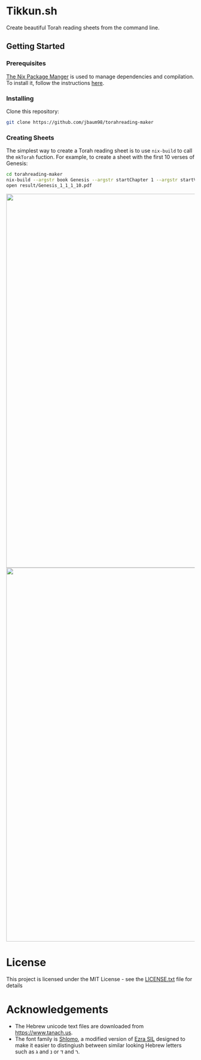 # Tikkun.sh

Create beautiful Torah reading sheets from the command line.

## Getting Started

### Prerequisites

[The Nix Package Manger](https://nixos.org/nix) is used to manage dependencies and compilation.
To install it, follow the instructions [here](https://nixos.org/nix/download.html).

### Installing

Clone this repository:

```sh
git clone https://github.com/jbaum98/torahreading-maker
```

### Creating Sheets

The simplest way to create a Torah reading sheet is to use `nix-build` to call the `mkTorah` fuction.
For example, to create a sheet with the first 10 verses of Genesis:

```sh
cd torahreading-maker
nix-build --argstr book Genesis --argstr startChapter 1 --argstr startVerse 1 --argstr endChapter 1 --argstr endVerse 10
open result/Genesis_1_1_1_10.pdf
```

<image src="https://user-images.githubusercontent.com/5283991/29955856-bc21ecbc-8eb0-11e7-802e-d3ee6905d013.jpg" width="1000px"></image>
<image src="https://user-images.githubusercontent.com/5283991/29955857-bc23bf7e-8eb0-11e7-826e-736cd74b97fa.jpg" width="1000px"></image>

# License

This project is licensed under the MIT License - see the [LICENSE.txt](LICENSE.txt) file for details

# Acknowledgements

- The Hebrew unicode text files are downloaded from https://www.tanach.us.
- The font family is [Shlomo](https://sites.google.com/site/orlaeinayim/introduction-to-fonts-with-hebrew-cantillation-marks),
  a modified version of [Ezra SIL](http://scripts.sil.org/cms/scripts/page.php?site_id=nrsi&id=EzraSIL_Home) designed to make it
  easier to distingiush between similar looking Hebrew letters such as ג and נ or ד and ר.
